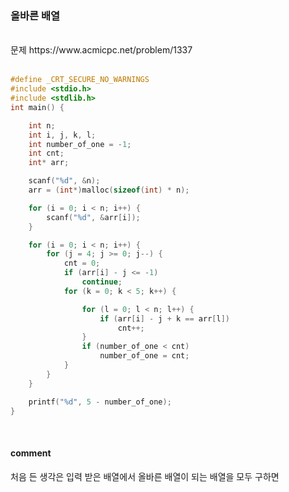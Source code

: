### 올바른 배열

<br>
문제 https://www.acmicpc.net/problem/1337
<br>
<br>


```C
#define _CRT_SECURE_NO_WARNINGS
#include <stdio.h>
#include <stdlib.h>
int main() {

	int n;
	int i, j, k, l;
	int number_of_one = -1;
	int cnt;
	int* arr;

	scanf("%d", &n);
	arr = (int*)malloc(sizeof(int) * n);

	for (i = 0; i < n; i++) {
		scanf("%d", &arr[i]);
	}

	for (i = 0; i < n; i++) {
		for (j = 4; j >= 0; j--) {
			cnt = 0;
			if (arr[i] - j <= -1)
				continue;
			for (k = 0; k < 5; k++) {

				for (l = 0; l < n; l++) {
					if (arr[i] - j + k == arr[l])
						cnt++;
				}
				if (number_of_one < cnt)
					number_of_one = cnt;
			}
		}
	}

	printf("%d", 5 - number_of_one);
}
```
<br>

#### comment
처음 든 생각은 입력 받은 배열에서 올바른 배열이 되는 배열을 모두 구하면<br>
<br>
<br>

